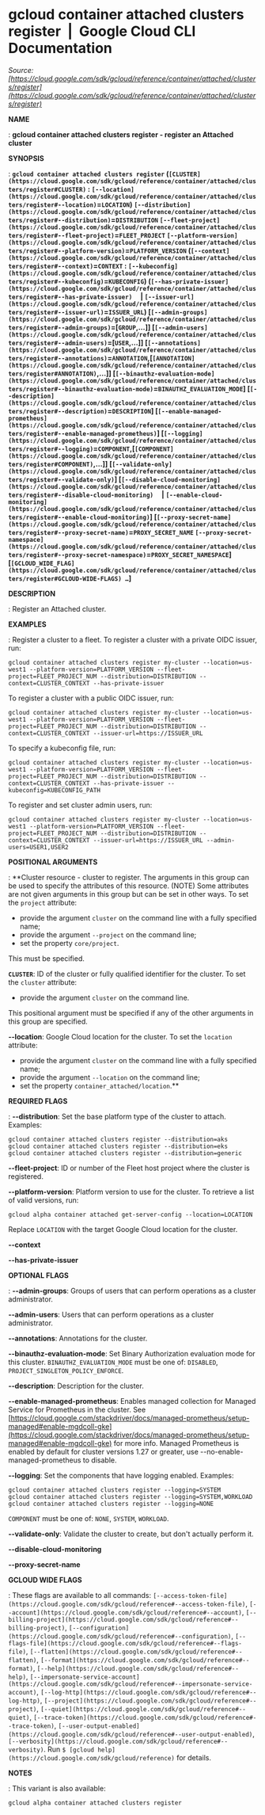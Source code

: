 # gcloud container attached clusters register  |  Google Cloud CLI Documentation

*Source: [https://cloud.google.com/sdk/gcloud/reference/container/attached/clusters/register](https://cloud.google.com/sdk/gcloud/reference/container/attached/clusters/register)*

**NAME**

: **gcloud container attached clusters register - register an Attached cluster**

**SYNOPSIS**

: **`gcloud container attached clusters register` (`[CLUSTER](https://cloud.google.com/sdk/gcloud/reference/container/attached/clusters/register#CLUSTER)` : `[--location](https://cloud.google.com/sdk/gcloud/reference/container/attached/clusters/register#--location)`=`LOCATION`) `[--distribution](https://cloud.google.com/sdk/gcloud/reference/container/attached/clusters/register#--distribution)`=`DISTRIBUTION` `[--fleet-project](https://cloud.google.com/sdk/gcloud/reference/container/attached/clusters/register#--fleet-project)`=`FLEET_PROJECT` `[--platform-version](https://cloud.google.com/sdk/gcloud/reference/container/attached/clusters/register#--platform-version)`=`PLATFORM_VERSION` (`[--context](https://cloud.google.com/sdk/gcloud/reference/container/attached/clusters/register#--context)`=`CONTEXT` : `[--kubeconfig](https://cloud.google.com/sdk/gcloud/reference/container/attached/clusters/register#--kubeconfig)`=`KUBECONFIG`) (`[--has-private-issuer](https://cloud.google.com/sdk/gcloud/reference/container/attached/clusters/register#--has-private-issuer)`     | `[--issuer-url](https://cloud.google.com/sdk/gcloud/reference/container/attached/clusters/register#--issuer-url)`=`ISSUER_URL`) [`[--admin-groups](https://cloud.google.com/sdk/gcloud/reference/container/attached/clusters/register#--admin-groups)`=[`GROUP`,…]] [`[--admin-users](https://cloud.google.com/sdk/gcloud/reference/container/attached/clusters/register#--admin-users)`=[`USER`,…]] [`[--annotations](https://cloud.google.com/sdk/gcloud/reference/container/attached/clusters/register#--annotations)`=`ANNOTATION`,[`[ANNOTATION](https://cloud.google.com/sdk/gcloud/reference/container/attached/clusters/register#ANNOTATION)`,…]] [`[--binauthz-evaluation-mode](https://cloud.google.com/sdk/gcloud/reference/container/attached/clusters/register#--binauthz-evaluation-mode)`=`BINAUTHZ_EVALUATION_MODE`] [`[--description](https://cloud.google.com/sdk/gcloud/reference/container/attached/clusters/register#--description)`=`DESCRIPTION`] [`[--enable-managed-prometheus](https://cloud.google.com/sdk/gcloud/reference/container/attached/clusters/register#--enable-managed-prometheus)`] [`[--logging](https://cloud.google.com/sdk/gcloud/reference/container/attached/clusters/register#--logging)`=`COMPONENT`,[`[COMPONENT](https://cloud.google.com/sdk/gcloud/reference/container/attached/clusters/register#COMPONENT)`,…]] [`[--validate-only](https://cloud.google.com/sdk/gcloud/reference/container/attached/clusters/register#--validate-only)`] [`[--disable-cloud-monitoring](https://cloud.google.com/sdk/gcloud/reference/container/attached/clusters/register#--disable-cloud-monitoring)`     | `[--enable-cloud-monitoring](https://cloud.google.com/sdk/gcloud/reference/container/attached/clusters/register#--enable-cloud-monitoring)`] [`[--proxy-secret-name](https://cloud.google.com/sdk/gcloud/reference/container/attached/clusters/register#--proxy-secret-name)`=`PROXY_SECRET_NAME` `[--proxy-secret-namespace](https://cloud.google.com/sdk/gcloud/reference/container/attached/clusters/register#--proxy-secret-namespace)`=`PROXY_SECRET_NAMESPACE`] [`[GCLOUD_WIDE_FLAG](https://cloud.google.com/sdk/gcloud/reference/container/attached/clusters/register#GCLOUD-WIDE-FLAGS) …`]**

**DESCRIPTION**

: Register an Attached cluster.

**EXAMPLES**

: Register a cluster to a fleet.
To register a cluster with a private OIDC issuer, run:

```
gcloud container attached clusters register my-cluster --location=us-west1 --platform-version=PLATFORM_VERSION --fleet-project=FLEET_PROJECT_NUM --distribution=DISTRIBUTION --context=CLUSTER_CONTEXT --has-private-issuer
```

To register a cluster with a public OIDC issuer, run:

```
gcloud container attached clusters register my-cluster --location=us-west1 --platform-version=PLATFORM_VERSION --fleet-project=FLEET_PROJECT_NUM --distribution=DISTRIBUTION --context=CLUSTER_CONTEXT --issuer-url=https://ISSUER_URL
```

To specify a kubeconfig file, run:

```
gcloud container attached clusters register my-cluster --location=us-west1 --platform-version=PLATFORM_VERSION --fleet-project=FLEET_PROJECT_NUM --distribution=DISTRIBUTION --context=CLUSTER_CONTEXT --has-private-issuer --kubeconfig=KUBECONFIG_PATH
```

To register and set cluster admin users, run:

```
gcloud container attached clusters register my-cluster --location=us-west1 --platform-version=PLATFORM_VERSION --fleet-project=FLEET_PROJECT_NUM --distribution=DISTRIBUTION --context=CLUSTER_CONTEXT --issuer-url=https://ISSUER_URL --admin-users=USER1,USER2
```

**POSITIONAL ARGUMENTS**

: **Cluster resource - cluster to register. The arguments in this group can be used
to specify the attributes of this resource. (NOTE) Some attributes are not given
arguments in this group but can be set in other ways.
To set the `project` attribute:

- provide the argument `cluster` on the command line with a fully
specified name;
- provide the argument `--project` on the command line;
- set the property `core/project`.

This must be specified.

**`CLUSTER`**:
ID of the cluster or fully qualified identifier for the cluster.
To set the `cluster` attribute:

- provide the argument `cluster` on the command line.

This positional argument must be specified if any of the other arguments in this
group are specified.

**--location**:
Google Cloud location for the cluster.
To set the `location` attribute:

- provide the argument `cluster` on the command line with a fully
specified name;
- provide the argument `--location` on the command line;
- set the property `container_attached/location`.**

**REQUIRED FLAGS**

: **--distribution**:
Set the base platform type of the cluster to attach.
Examples:

```
gcloud container attached clusters register --distribution=aks
gcloud container attached clusters register --distribution=eks
gcloud container attached clusters register --distribution=generic
```

**--fleet-project**:
ID or number of the Fleet host project where the cluster is registered.

**--platform-version**:
Platform version to use for the cluster.
To retrieve a list of valid versions, run:

```
gcloud alpha container attached get-server-config --location=LOCATION
```

Replace ``LOCATION`` with the target Google
Cloud location for the cluster.

**--context**

**--has-private-issuer**

**OPTIONAL FLAGS**

: **--admin-groups**:
Groups of users that can perform operations as a cluster administrator.

**--admin-users**:
Users that can perform operations as a cluster administrator.

**--annotations**:
Annotations for the cluster.

**--binauthz-evaluation-mode**:
Set Binary Authorization evaluation mode for this cluster.
`BINAUTHZ_EVALUATION_MODE` must be one of:
`DISABLED`, `PROJECT_SINGLETON_POLICY_ENFORCE`.

**--description**:
Description for the cluster.

**--enable-managed-prometheus**:
Enables managed collection for Managed Service for Prometheus in the cluster.
See [https://cloud.google.com/stackdriver/docs/managed-prometheus/setup-managed#enable-mgdcoll-gke](https://cloud.google.com/stackdriver/docs/managed-prometheus/setup-managed#enable-mgdcoll-gke)
for more info.
Managed Prometheus is enabled by default for cluster versions 1.27 or greater,
use --no-enable-managed-prometheus to disable.

**--logging**:
Set the components that have logging enabled.
Examples:

```
gcloud container attached clusters register --logging=SYSTEM
gcloud container attached clusters register --logging=SYSTEM,WORKLOAD
gcloud container attached clusters register --logging=NONE
```

`COMPONENT` must be one of: `NONE`,
`SYSTEM`, `WORKLOAD`.

**--validate-only**:
Validate the cluster to create, but don't actually perform it.

**--disable-cloud-monitoring**

**--proxy-secret-name**

**GCLOUD WIDE FLAGS**

: These flags are available to all commands: `[--access-token-file](https://cloud.google.com/sdk/gcloud/reference#--access-token-file)`,
`[--account](https://cloud.google.com/sdk/gcloud/reference#--account)`, `[--billing-project](https://cloud.google.com/sdk/gcloud/reference#--billing-project)`,
`[--configuration](https://cloud.google.com/sdk/gcloud/reference#--configuration)`,
`[--flags-file](https://cloud.google.com/sdk/gcloud/reference#--flags-file)`,
`[--flatten](https://cloud.google.com/sdk/gcloud/reference#--flatten)`, `[--format](https://cloud.google.com/sdk/gcloud/reference#--format)`, `[--help](https://cloud.google.com/sdk/gcloud/reference#--help)`, `[--impersonate-service-account](https://cloud.google.com/sdk/gcloud/reference#--impersonate-service-account)`,
`[--log-http](https://cloud.google.com/sdk/gcloud/reference#--log-http)`,
`[--project](https://cloud.google.com/sdk/gcloud/reference#--project)`, `[--quiet](https://cloud.google.com/sdk/gcloud/reference#--quiet)`, `[--trace-token](https://cloud.google.com/sdk/gcloud/reference#--trace-token)`, `[--user-output-enabled](https://cloud.google.com/sdk/gcloud/reference#--user-output-enabled)`,
`[--verbosity](https://cloud.google.com/sdk/gcloud/reference#--verbosity)`.
Run `$ [gcloud help](https://cloud.google.com/sdk/gcloud/reference)` for details.

**NOTES**

: This variant is also available:

```
gcloud alpha container attached clusters register
```